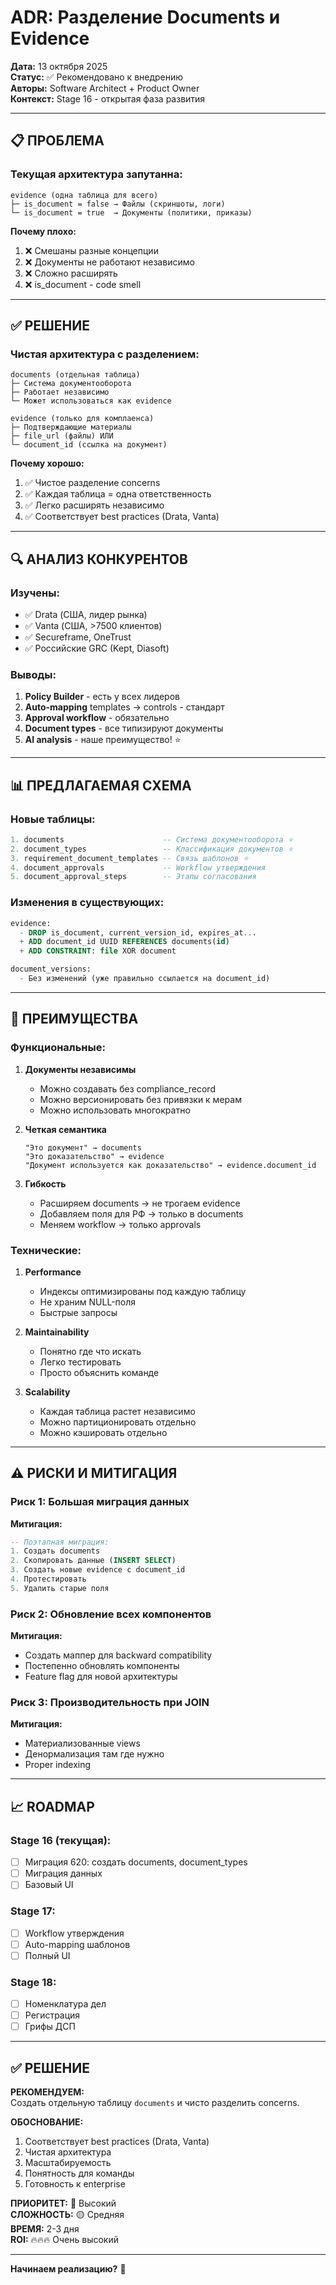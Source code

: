 # ADR: Разделение Documents и Evidence

**Дата:** 13 октября 2025  
**Статус:** ✅ Рекомендовано к внедрению  
**Авторы:** Software Architect + Product Owner  
**Контекст:** Stage 16 - открытая фаза развития

---

## 📋 ПРОБЛЕМА

### Текущая архитектура запутанна:

```
evidence (одна таблица для всего)
├─ is_document = false → Файлы (скриншоты, логи)
└─ is_document = true  → Документы (политики, приказы)
```

**Почему плохо:**
1. ❌ Смешаны разные концепции
2. ❌ Документы не работают независимо
3. ❌ Сложно расширять
4. ❌ is_document - code smell

---

## ✅ РЕШЕНИЕ

### Чистая архитектура с разделением:

```
documents (отдельная таблица)
├─ Система документооборота
├─ Работает независимо
└─ Может использоваться как evidence

evidence (только для комплаенса)
├─ Подтверждающие материалы
├─ file_url (файлы) ИЛИ
└─ document_id (ссылка на документ)
```

**Почему хорошо:**
1. ✅ Чистое разделение concerns
2. ✅ Каждая таблица = одна ответственность
3. ✅ Легко расширять независимо
4. ✅ Соответствует best practices (Drata, Vanta)

---

## 🔍 АНАЛИЗ КОНКУРЕНТОВ

### Изучены:
- ✅ Drata (США, лидер рынка)
- ✅ Vanta (США, >7500 клиентов)
- ✅ Secureframe, OneTrust
- ✅ Российские GRC (Kept, Diasoft)

### Выводы:
1. **Policy Builder** - есть у всех лидеров
2. **Auto-mapping** templates → controls - стандарт
3. **Approval workflow** - обязательно
4. **Document types** - все типизируют документы
5. **AI analysis** - наше преимущество! ⭐

---

## 📊 ПРЕДЛАГАЕМАЯ СХЕМА

### Новые таблицы:

```sql
1. documents                      -- Система документооборота ⭐
2. document_types                 -- Классификация документов ⭐
3. requirement_document_templates -- Связь шаблонов ⭐
4. document_approvals             -- Workflow утверждения
5. document_approval_steps        -- Этапы согласования
```

### Изменения в существующих:

```sql
evidence:
  - DROP is_document, current_version_id, expires_at...
  + ADD document_id UUID REFERENCES documents(id)
  + ADD CONSTRAINT: file XOR document

document_versions:
  - Без изменений (уже правильно ссылается на document_id)
```

---

## 🎯 ПРЕИМУЩЕСТВА

### Функциональные:

1. **Документы независимы**
   - Можно создавать без compliance_record
   - Можно версионировать без привязки к мерам
   - Можно использовать многократно

2. **Четкая семантика**
   ```
   "Это документ" → documents
   "Это доказательство" → evidence
   "Документ используется как доказательство" → evidence.document_id
   ```

3. **Гибкость**
   - Расширяем documents → не трогаем evidence
   - Добавляем поля для РФ → только в documents
   - Меняем workflow → только approvals

### Технические:

1. **Performance**
   - Индексы оптимизированы под каждую таблицу
   - Не храним NULL-поля
   - Быстрые запросы

2. **Maintainability**
   - Понятно где что искать
   - Легко тестировать
   - Просто объяснить команде

3. **Scalability**
   - Каждая таблица растет независимо
   - Можно партиционировать отдельно
   - Можно кэшировать отдельно

---

## ⚠️ РИСКИ И МИТИГАЦИЯ

### Риск 1: Большая миграция данных

**Митигация:**
```sql
-- Поэтапная миграция:
1. Создать documents
2. Скопировать данные (INSERT SELECT)
3. Создать новые evidence с document_id
4. Протестировать
5. Удалить старые поля
```

### Риск 2: Обновление всех компонентов

**Митигация:**
- Создать маппер для backward compatibility
- Постепенно обновлять компоненты
- Feature flag для новой архитектуры

### Риск 3: Производительность при JOIN

**Митигация:**
- Материализованные views
- Денормализация там где нужно
- Proper indexing

---

## 📈 ROADMAP

### Stage 16 (текущая):
- [ ] Миграция 620: создать documents, document_types
- [ ] Миграция данных
- [ ] Базовый UI

### Stage 17:
- [ ] Workflow утверждения
- [ ] Auto-mapping шаблонов
- [ ] Полный UI

### Stage 18:
- [ ] Номенклатура дел
- [ ] Регистрация
- [ ] Грифы ДСП

---

## ✅ РЕШЕНИЕ

**РЕКОМЕНДУЕМ:**  
Создать отдельную таблицу `documents` и чисто разделить concerns.

**ОБОСНОВАНИЕ:**
1. Соответствует best practices (Drata, Vanta)
2. Чистая архитектура
3. Масштабируемость
4. Понятность для команды
5. Готовность к enterprise

**ПРИОРИТЕТ:** 🔴 Высокий  
**СЛОЖНОСТЬ:** 🟡 Средняя  
**ВРЕМЯ:** 2-3 дня  
**ROI:** 🔥🔥🔥 Очень высокий

---

**Начинаем реализацию?** 🚀


